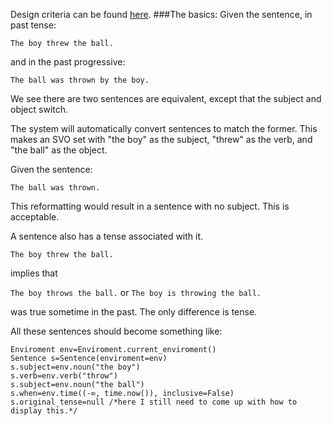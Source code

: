 Design criteria can be found [here](https://github.com/Sheyne/comprehend/wiki "On the wiki").
###The basics:
Given the sentence, in past tense:

	The boy threw the ball.

and in the past progressive:
	
	The ball was thrown by the boy.
	
We see there are two sentences are equivalent, except that the subject and object switch.

The system will automatically convert sentences to match the former. This makes an SVO set with "the boy" as the subject, "threw" as the verb, and "the ball" as the object.

Given the sentence:

	The ball was thrown.

This reformatting would result in a sentence with no subject. This is acceptable.

A sentence also has a tense associated with it. 

	The boy threw the ball.
	
implies that

`The boy throws the ball.` or `The boy is throwing the ball.`
	
was true sometime in the past. The only difference is tense.

All these sentences should become something like:

	Enviroment env=Enviroment.current_enviroment()
	Sentence s=Sentence(enviroment=env)
	s.subject=env.noun("the boy")
	s.verb=env.verb("throw")
	s.subject=env.noun("the ball")
	s.when=env.time((-∞, time.now()), inclusive=False)
	s.original_tense=null /*here I still need to come up with how to display this.*/
